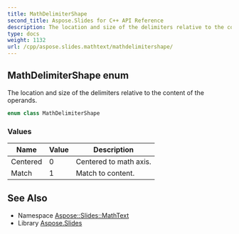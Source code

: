 ```yaml
---
title: MathDelimiterShape
second_title: Aspose.Slides for C++ API Reference
description: The location and size of the delimiters relative to the content of the operands.
type: docs
weight: 1132
url: /cpp/aspose.slides.mathtext/mathdelimitershape/
---
```

## MathDelimiterShape enum


The location and size of the delimiters relative to the content of the operands.

```cpp
enum class MathDelimiterShape
```

### Values

| Name | Value | Description |
| --- | --- | --- |
| Centered | 0 | Centered to math axis. |
| Match | 1 | Match to content. |

## See Also

* Namespace [Aspose::Slides::MathText](../)
* Library [Aspose.Slides](../../)
